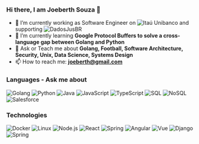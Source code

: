 ### Hi there, I am Joeberth Souza 👋

- 🔭 I’m currently working as Software Engineer on ![Itaú Unibanco](https://www.itau.com.br/) and supporting ![DadosJusBR](https://dadosjusbr.org/)
- 🌱 I’m currently learning **Google Protocol Buffers to solve a cross-language gap between Golang and Python**
- 💬 Ask or Teach me about **Golang, Football, Software Architecture, Security, Unix, Data Science, Systems Design**
- 📫 How to reach me: **joeberth@gmail.com**



### Languages - Ask me about

![Golang](https://img.shields.io/badge/-Golang-000?&logo=Go)
![Python](https://img.shields.io/badge/-Python-000?&logo=Python)
![Java](https://img.shields.io/badge/-Java-000?&logo=Java&logoColor=007396)
![JavaScript](https://img.shields.io/badge/-JavaScript-000?&logo=JavaScript)
![TypeScript](https://img.shields.io/badge/-TypeScript-000?&logo=TypeScript)
![SQL](https://img.shields.io/badge/-SQL-000?&logo=MySQL)
![NoSQL](https://img.shields.io/badge/-SQL-000?&logo=MongoDB)
![Salesforce](https://img.shields.io/badge/-Salesforce-000?&logo=Salesforce)

### Technologies

![Docker](https://img.shields.io/badge/-Docker-000?&logo=Docker)
![Linux](https://img.shields.io/badge/-Linux-000?&logo=Linux)
![Node.js](https://img.shields.io/badge/-Node.js-000?&logo=node.js)
![React](https://img.shields.io/badge/-React-000?&logo=React)
![Spring](https://img.shields.io/badge/-Spring-000?&logo=Spring)
![Angular](https://img.shields.io/badge/-Angular-000?&logo=Angular)
![Vue](https://img.shields.io/badge/-Vue-000?&logo=Vue)
![Django](https://img.shields.io/badge/-Django-000?&logo=Django)
![Spring](https://img.shields.io/badge/-Spring-000?&logo=Spring)


